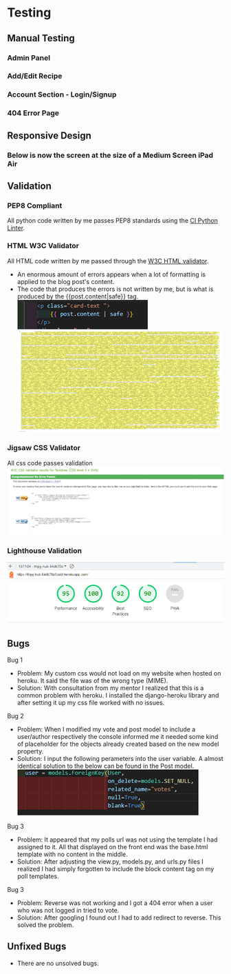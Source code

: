 # Testing

## Manual Testing

### Admin Panel

### Add/Edit Recipe



### Account Section - Login/Signup


### 404 Error Page


## Responsive Design

### Below is now the screen at the size of a Medium Screen iPad Air



## Validation

### PEP8 Compliant

All python code written by me passes PEP8 standards using the [CI Python Linter](https://pep8ci.herokuapp.com/).

### HTML W3C Validator

All HTML code written by me passed through the [W3C HTML validator](https://validator.w3.org/#validate_by_uri).
- An enormous amount of errors appears when a lot of formatting is applied to the blog post's content. 
- The code that produces the errors is not written by me, but is what is produced by the {{post.content|safe}} tag.
![HTML validation problem](documentation/my-code-post-content.png)
![HTML validation problem](documentation/produced-content-code.png)

### Jigsaw CSS Validator

All css code passes validation
![CSS Validation](/documentation/css-validation.png)

### Lighthouse Validation

![Lighthouse](documentation/lighthouse-validation.png)

## Bugs

Bug 1

- Problem: My custom css would not load on my website when hosted on heroku. It said the file was of the wrong type (MIME).
- Solution: With consultation from my mentor I realized that this is a common problem with heroku. I installed the django-heroku library and after setting it up my css file worked with no issues.

Bug 2

- Problem: When I modified my vote and post model to include a user/author respectively the console informed me it needed some kind of placeholder for the objects already created based on the new model property.
- Solution: I input the following perameters into the user variable. A almost identical solution to the below can be found in the Post model.
![user in Vote model](documentation/user-vote-model.png)

Bug 3

- Problem: It appeared that my polls url was not using the template I had assigned to it. All that displayed on the front end was the base.html template with no content in the middle.
- Solution: After adjusting the view.py, models.py, and urls.py files I realized I had simply forgotten to include the block content tag on my poll templates.

Bug 3

- Problem: Reverse was not working and I got a 404 error when a user who was not logged in tried to vote.
- Solution: After googling I found out I had to add redirect to reverse. This solved the problem.


## Unfixed Bugs

- There are no unsolved bugs.
